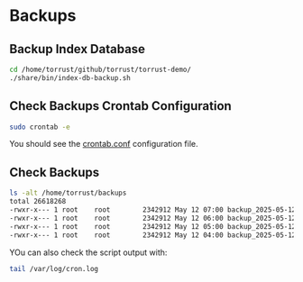 # Backups

## Backup Index Database

```bash
cd /home/torrust/github/torrust/torrust-demo/
./share/bin/index-db-backup.sh 
```

## Check Backups Crontab Configuration

```bash
sudo crontab -e
```

You should see the [crontab.conf](../share/container/default/config/crontab.conf) configuration file.

## Check Backups

```bash
ls -alt /home/torrust/backups
total 26618268
-rwxr-x--- 1 root    root        2342912 May 12 07:00 backup_2025-05-12_07-00-01.db
-rwxr-x--- 1 root    root        2342912 May 12 06:00 backup_2025-05-12_06-00-02.db
-rwxr-x--- 1 root    root        2342912 May 12 05:00 backup_2025-05-12_05-00-01.db
-rwxr-x--- 1 root    root        2342912 May 12 04:00 backup_2025-05-12_04-00-01.db
```

YOu can also check the script output with:

```bash
tail /var/log/cron.log
```
